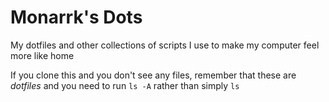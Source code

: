 # Monarrk's Dots
My dotfiles and other collections of scripts I use to make my computer feel more like home

If you clone this and you don't see any files, remember that these are *dotfiles* and you need to run `ls -A` rather than simply `ls`
